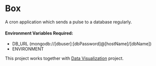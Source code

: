 # Box
A cron application which sends a pulse to a database regularly.

#### Environment Variables Required:
 - DB_URL  (mongodb://[dbuser]:[dbPassword]@[hostName]/[dbName])
 - ENVIRONMENT

This project works together with [Data Visualization][1] project.

[1]:https://github.com/aye0aye/dv
